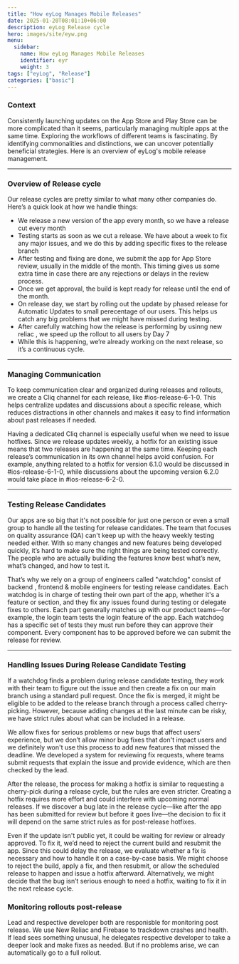 ```yaml
---
title: "How eyLog Manages Mobile Releases"
date: 2025-01-20T08:01:10+06:00
description: eyLog Release cycle
hero: images/site/eyw.png
menu:
  sidebar:
    name: How eyLog Manages Mobile Releases
    identifier: eyr
    weight: 3
tags: ["eyLog", "Release"]
categories: ["basic"]
---
```


### **Context**

Consistently launching updates on the App Store and Play Store can be more complicated than it seems, particularly managing multiple apps at the same time. Exploring the workflows of different teams is fascinating. By identifying commonalities and distinctions, we can uncover potentially beneficial strategies. Here is an overview of eyLog's mobile release management.

---

### **Overview of Release cycle**

Our release cycles are pretty similar to what many other companies do. Here’s a quick look at how we handle things:

- We release a new version of the app every month, so we have a release cut every month
- Testing starts as soon as we cut a release. We have about a week to fix any major issues, and we do this by adding specific fixes to the release branch
- After testing and fixing are done, we submit the app for App Store review, usually in the middle of the month. This timing gives us some extra time in case there are any rejections or delays in the review process.
- Once we get approval, the build is kept ready for release until the end of the month.
- On release day, we start by rolling out the update by phased release for Automatic Updates to small perecentage of our users. This helps us catch any big problems that we might have missed during testing.
- After carefully watching how the release is performing by usinng new reliac , we speed up the rollout to all users by Day 7
- While this is happening, we’re already working on the next release, so it’s a continuous cycle.

---
### **Managing Communication**

To keep communication clear and organized during releases and rollouts, we create a Cliq channel for each release, like #ios-release-6-1-0. This helps centralize updates and discussions about a specific release, which reduces distractions in other channels and makes it easy to find information about past releases if needed.

Having a dedicated Cliq channel is especially useful when we need to issue hotfixes. Since we release updates weekly, a hotfix for an existing issue means that two releases are happening at the same time. Keeping each release’s communication in its own channel helps avoid confusion. For example, anything related to a hotfix for version 6.1.0 would be discussed in #ios-release-6-1-0, while discussions about the upcoming version 6.2.0 would take place in #ios-release-6-2-0.

---

### Testing Release Candidates  

Our apps are so big that it's not possible for just one person or even a small group to handle all the testing for release candidates. The team that focuses on quality assurance (QA) can't keep up with the heavy weekly testing needed either. With so many changes and new features being developed quickly, it’s hard to make sure the right things are being tested correctly. The people who are actually building the features know best what’s new, what’s changed, and how to test it.  

That’s why we rely on a group of engineers called "watchdog" consist of backend , frontend & mobile engineers for testing release candidates. Each watchdog is in charge of testing their own part of the app, whether it's a feature or section, and they fix any issues found during testing or delegate fixes to others. Each part generally matches up with our product teams—for example, the login team tests the login feature of the app. Each watchdog  has a specific set of tests they must run before they can approve their component. Every component has to be approved before we can submit the release for review.

---
### Handling Issues During Release Candidate Testing  

If a watchdog finds a problem during release candidate testing, they work with their team to figure out the issue and then create a fix on our main branch using a standard pull request. Once the fix is merged, it might be eligible to be added to the release branch through a process called cherry-picking. However, because adding changes at the last minute can be risky, we have strict rules about what can be included in a release.   

We allow fixes for serious problems or new bugs that affect users' experience, but we don’t allow minor bug fixes that don't impact users and we definitely won't use this process to add new features that missed the deadline. We developed a system for reviewing fix requests, where teams submit requests that explain the issue and provide evidence, which are then checked by the lead.  

After the release, the process for making a hotfix is similar to requesting a cherry-pick during a release cycle, but the rules are even stricter. Creating a hotfix requires more effort and could interfere with upcoming normal releases. If we discover a bug late in the release cycle—like after the app has been submitted for review but before it goes live—the decision to fix it will depend on the same strict rules as for post-release hotfixes.   

Even if the update isn't public yet, it could be waiting for review or already approved. To fix it, we’d need to reject the current build and resubmit the app. Since this could delay the release, we evaluate whether a fix is necessary and how to handle it on a case-by-case basis. We might choose to reject the build, apply a fix, and then resubmit, or allow the scheduled release to happen and issue a hotfix afterward. Alternatively, we might decide that the bug isn’t serious enough to need a hotfix, waiting to fix it in the next release cycle.

### **Monitoring rollouts post-release**

Lead and respective developer both are responisble for monitoring post release. We use New Reliac and Firebase to trackdown crashes and health. If lead sees something unusual, he delegates respective developer to take a deeper look and make fixes as needed. But if no problems arise, we can automatically go to a full rollout.

